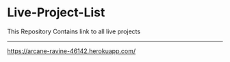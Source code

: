# Live-Project-List
This Repository Contains link to all live projects
***
https://arcane-ravine-46142.herokuapp.com/
